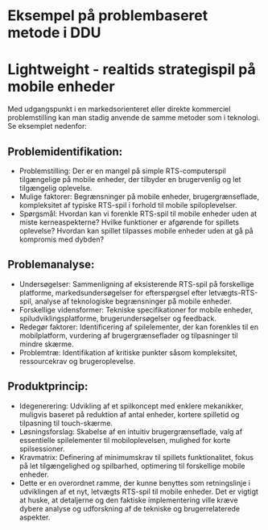<h1> Eksempel på problembaseret metode i DDU </h1>
<h1> Lightweight - realtids strategispil på mobile enheder</h1>

Med udgangspunkt i en markedsorienteret eller direkte kommerciel problemstilling kan man stadig anvende de samme metoder som i teknologi. Se eksemplet nedenfor:

## Problemidentifikation:

- Problemstilling: Der er en mangel på simple RTS-computerspil tilgængelige på mobile enheder, der tilbyder en brugervenlig og let tilgængelig oplevelse.
- Mulige faktorer: Begrænsninger på mobile enheder, brugergrænseflade, kompleksitet af typiske RTS-spil i forhold til mobile spiloplevelser.
- Spørgsmål: Hvordan kan vi forenkle RTS-spil til mobile enheder uden at miste kerneaspekterne? Hvilke funktioner er afgørende for spillets oplevelse? Hvordan kan spillet tilpasses mobile enheder uden at gå på kompromis med dybden?

## Problemanalyse:
- Undersøgelser: Sammenligning af eksisterende RTS-spil på forskellige platforme, markedsundersøgelser for efterspørgsel efter letvægts-RTS-spil, analyse af teknologiske begrænsninger på mobile enheder.
- Forskellige vidensformer: Tekniske specifikationer for mobile enheder, spiludviklingsplatforme, brugerundersøgelser og feedback.
- Redegør faktorer: Identificering af spilelementer, der kan forenkles til en mobilplatform, vurdering af brugergrænseflader og tilpasninger til mindre skærme.
- Problemtræ: Identifikation af kritiske punkter såsom kompleksitet, ressourcekrav og brugeroplevelse.

## Produktprincip:
- Idegenerering: Udvikling af et spilkoncept med enklere mekanikker, muligvis baseret på reduktion af antal enheder, kortere spilletid og tilpasning til touch-skærme.
- Løsningsforslag: Skabelse af en intuitiv brugergrænseflade, valg af essentielle spilelementer til mobiloplevelsen, mulighed for korte spilsessioner.
- Kravmatrix: Definering af minimumskrav til spillets funktionalitet, fokus på let tilgængelighed og spilbarhed, optimering til forskellige mobile enheder.
- Dette er en overordnet ramme, der kunne benyttes som retningslinje i udviklingen af et nyt, letvægts RTS-spil til mobile enheder. Det er vigtigt at huske, at detaljerne og den faktiske implementering ville kræve dybere analyse og udforskning af de tekniske og brugerrelaterede aspekter.




